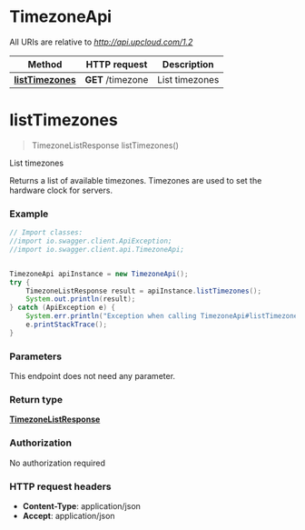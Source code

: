 # TimezoneApi

All URIs are relative to *http://api.upcloud.com/1.2*

Method | HTTP request | Description
------------- | ------------- | -------------
[**listTimezones**](TimezoneApi.md#listTimezones) | **GET** /timezone | List timezones


<a name="listTimezones"></a>
# **listTimezones**
> TimezoneListResponse listTimezones()

List timezones

Returns a list of available timezones. Timezones are used to set the hardware clock for servers.

### Example
```java
// Import classes:
//import io.swagger.client.ApiException;
//import io.swagger.client.api.TimezoneApi;


TimezoneApi apiInstance = new TimezoneApi();
try {
    TimezoneListResponse result = apiInstance.listTimezones();
    System.out.println(result);
} catch (ApiException e) {
    System.err.println("Exception when calling TimezoneApi#listTimezones");
    e.printStackTrace();
}
```

### Parameters
This endpoint does not need any parameter.

### Return type

[**TimezoneListResponse**](TimezoneListResponse.md)

### Authorization

No authorization required

### HTTP request headers

 - **Content-Type**: application/json
 - **Accept**: application/json

